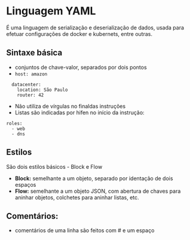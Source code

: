 # Linguagem YAML
É uma linguagem de serialização e deserialização de dados, usada para efetuar configurações de docker e kubernets, entre outras.
## Sintaxe básica
* conjuntos de chave-valor, separados por dois pontos
* `host: amazon`
```
  datacenter:
    location: São Paulo
    router: 42
```
* Não utiliza de vírgulas no finaldas instruções
* Listas são indicadas por hifen no início da instrução:
```
roles:
  - web
  - dns
```
## Estilos
São dois estilos básicos - Block e Flow
* **Block:** semelhante a um objeto, separado por identação de dois espaços
* **Flow:** semelhante a um objeto JSON, com abertura de chaves para aninhar objetos, colchetes para aninhar listas, etc.
## Comentários:
* comentários de uma linha são feitos com # e um espaço
  
